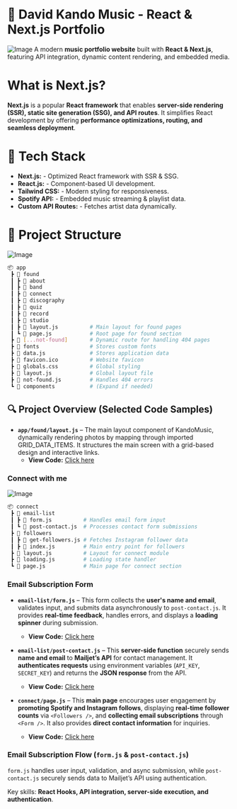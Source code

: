# 🎵 **David Kando Music - React & Next.js Portfolio**
![Image](https://github.com/user-attachments/assets/eb5a9f3b-4a66-41d4-90f4-dc5ebc17b37d)
A modern **music portfolio website** built with **React & Next.js**, featuring API integration, dynamic content rendering, and embedded media.

# What is Next.js?

**Next.js** is a popular **React framework** that enables **server-side rendering (SSR), static site generation (SSG), and API routes**. It simplifies React development by offering **performance optimizations, routing, and seamless deployment**.

# 🚀 **Tech Stack**

 - **Next.js:** - Optimized React framework with SSR & SSG.
 - **React.js:** - Component-based UI development. 
 - **Tailwind CSS:** - Modern styling for responsiveness. 
 - **Spotify API:** - Embedded music streaming & playlist data.
 - **Custom API Routes:** - Fetches artist data dynamically.


 # 📁 Project Structure
 ![Image](https://github.com/user-attachments/assets/be13b4e2-99ca-493e-9931-8e8afe4bdd40)
 
```bash
📦 app
 ┣ 📂 found
 ┃ ┣ 📂 about
 ┃ ┣ 📂 band
 ┃ ┣ 📂 connect
 ┃ ┣ 📂 discography
 ┃ ┣ 📂 quiz
 ┃ ┣ 📂 record
 ┃ ┣ 📂 studio
 ┃ ┣ 📜 layout.js          # Main layout for found pages
 ┃ ┗ 📜 page.js            # Root page for found section
 ┣ 📂 [...not-found]       # Dynamic route for handling 404 pages
 ┣ 📂 fonts                # Stores custom fonts
 ┣ 📜 data.js              # Stores application data
 ┣ 📜 favicon.ico          # Website favicon
 ┣ 📜 globals.css          # Global styling
 ┣ 📜 layout.js            # Global layout file
 ┣ 📜 not-found.js         # Handles 404 errors
 ┗ 📂 components           # (Expand if needed)
```
## 🔍 Project Overview (Selected Code Samples)

- **`app/found/layout.js`** – The main layout component of KandoMusic, dynamically rendering photos by mapping through imported GRID_DATA_ITEMS. It structures the main screen with a grid-based design and interactive links.
  - **View Code:** [Click here](https://github.com/ChungmanPARK12/KandoMusic/tree/1312ac308aaef3e11dfcc0c6b26da638e977c211/src/Layout(App))

### Connect with me

![Image](https://github.com/user-attachments/assets/5284fc7b-aa0c-49a2-ad65-9d6b8554535f)

```bash
📦 connect
 ┣ 📂 email-list
 ┃ ┣ 📜 form.js          # Handles email form input
 ┃ ┗ 📜 post-contact.js  # Processes contact form submissions
 ┣ 📂 followers
 ┃ ┣ 📜 get-followers.js # Fetches Instagram follower data
 ┃ ┣ 📜 index.js         # Main entry point for followers
 ┣ 📜 layout.js          # Layout for connect module
 ┣ 📜 loading.js         # Loading state handler
 ┗ 📜 page.js            # Main page for connect section
```
### Email Subscription Form

- **`email-list/form.js`** – This form collects the **user's name and email**, validates input, and submits data asynchronously to `post-contact.js`. It provides **real-time feedback**, handles errors, and displays a **loading spinner** during submission.  

  - **View Code:** [Click here](https://github.com/ChungmanPARK12/KandoMusic/tree/bc385d60a26841a8b08389918268eb01988c1af3/src/ConnectWithMe/Formjs)

- **`email-list/post-contact.js`** – This **server-side function** securely sends **name and email** to **Mailjet’s API** for contact management. It **authenticates requests** using environment variables (`API_KEY`, `SECRET_KEY`) and returns the **JSON response** from the API.

  - **View Code:** [Click here](https://github.com/ChungmanPARK12/KandoMusic/tree/bc385d60a26841a8b08389918268eb01988c1af3/src/ConnectWithMe/Postjs)

- **`connect/page.js`** – This **main page** encourages user engagement by **promoting Spotify and Instagram follows**, displaying **real-time follower counts** via `<Followers />`, and **collecting email subscriptions** through `<Form />`. It also provides **direct contact information** for inquiries.

  - **View Code:** [Click here](https://github.com/ChungmanPARK12/KandoMusic/tree/2b44a17baf135f72d25e2a4277d22cfa9e88ef4f/src/ConnectWithMe/Page)




### Email Subscription Flow (`form.js` & `post-contact.js`)  

`form.js` handles user input, validation, and async submission, while `post-contact.js` securely sends data to Mailjet’s API using authentication. 

Key skills: **React Hooks, API integration, server-side execution, and authentication**.  

